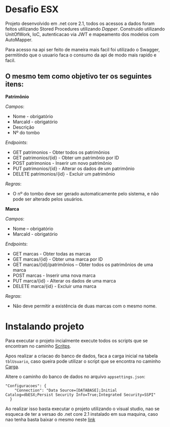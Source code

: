# Desafio ESX

Projeto desenvolvido em .net core 2.1, todos os acessos a dados foram feitos utilizando Stored Procedures utilizando *Dapper*.
Construido utilizando UnitOfWork, IoC, autenticacao via JWT e mapeamento dos modelos com AutoMapper.

Para acesso na api ser feito de maneira mais facil foi utilizado o Swagger, permitindo que o usuario faca o consumo da api de modo mais rapido e facil.

## O mesmo tem como objetivo ter os seguintes itens:
 
**Patrimônio**

*Campos*:
- Nome - obrigatório
- MarcaId - obrigatório
- Descrição
- Nº do tombo

*Endpoints*:

- GET patrimonios - Obter todos os patrimônios
- GET patrimonios/{id} - Obter um patrimônio por ID
- POST patrimonios - Inserir um novo patrimônio
- PUT patrimonios/{id} - Alterar os dados de um patrimônio
- DELETE patrimonios/{id} - Excluir um patrimônio

*Regras*:

- O nº do tombo deve ser gerado automaticamente pelo sistema, e não pode ser alterado pelos usuários. 

**Marca**

*Campos*:

- Nome – obrigatório
- MarcaId - obrigatório

*Endpoints*:

- GET marcas - Obter todas as marcas
- GET marcas/{id} - Obter uma marca por ID
- GET marcas/{id}/patrimônios – Obter todos os patrimônios de uma marca
- POST marcas - Inserir uma nova marca
- PUT marca/{id} - Alterar os dados de uma marca
- DELETE marca/{id} - Excluir uma marca

*Regras*:
- Não deve permitir a existência de duas marcas com o mesmo nome.

# Instalando projeto

Para executar o projeto incialmente execute todos os scripts que se encontram no caminho [Scritps](https://github.com/1bberto/esx/blob/master/Scritps/DataBase.sql).

Apos realizar a criacao do banco de dados, faca a carga inicial na tabela `tblUsuario`, caso queira pode utilizar o script que se encontra no caminho [Carga](https://github.com/1bberto/esx/blob/master/Scritps/Carga.sql).

Altere o caminho do banco de dados no arquivo `appsettings.json`:

```
"Configuracoes": {
    "Connection": "Data Source=[DATABASE];Initial Catalog=dbESX;Persist Security Info=True;Integrated Security=SSPI"
  }
```

Ao realizar isso basta executar o projeto utilizando o visual studio, nao se esqueca de ter a versao do .net core 2.1 instalado em sua maquina, caso nao tenha basta baixar o mesmo neste [link](https://dotnet.microsoft.com/download/dotnet-core/2.1)
